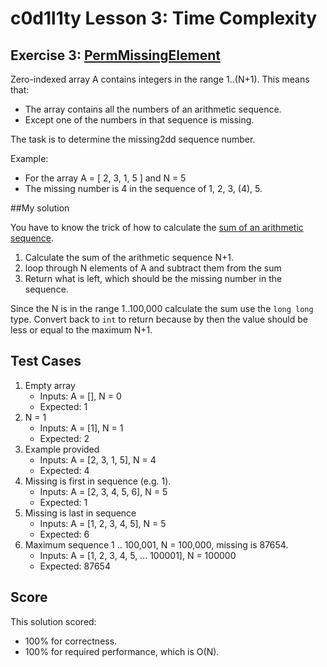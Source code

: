 # c0d1l1ty Lesson 3: Time Complexity
## Exercise 3: [PermMissingElement](https://codility.com/programmers/task/perm_missing_elem/)

Zero-indexed array A contains integers in the range 1..(N+1). This means that:
- The array contains all the numbers of an arithmetic sequence.
- Except one of the numbers in that sequence is missing.

The task is to determine the missing2dd sequence number.

Example:
- For the array A = [ 2, 3, 1, 5 ] and N = 5
- The missing number is 4 in the sequence of 1, 2, 3, (4), 5.

##My solution

You have to know the trick of how to calculate the [sum of an arithmetic
sequence](http://hotmath.com/hotmath_help/topics/sum-of-the-first-n-terms-of-an-arithmetic-sequence.html).

1. Calculate the sum of the arithmetic sequence N+1.
2. loop through N elements of A and subtract them from the sum
3. Return what is left, which should be the missing number in the sequence.

Since the N is in the range 1..100,000 calculate the sum use the `long long`
type. Convert back to `int` to return because by then the value should be less
or equal to the maximum N+1.

## Test Cases

1. Empty array
    - Inputs: A = [], N = 0
    - Expected: 1
2. N = 1
    - Inputs: A = [1], N = 1
    - Expected: 2
3. Example provided
    - Inputs: A = [2, 3, 1, 5], N = 4
    - Expected:  4
4. Missing is first in sequence (e.g. 1).
    - Inputs: A = [2, 3, 4, 5, 6], N = 5
    - Expected: 1
5. Missing is last in sequence
    - Inputs: A = [1, 2, 3, 4, 5], N = 5
    - Expected: 6
6. Maximum sequence 1 .. 100,001, N = 100,000, missing is 87654.
    - Inputs: A = [1, 2, 3, 4, 5, ... 100001], N = 100000
    - Expected: 87654

## Score
This solution scored:
 - 100% for correctness.
 - 100% for required performance, which is O(N).
